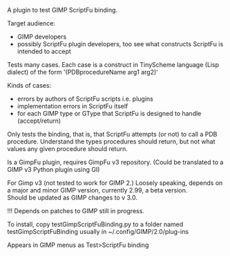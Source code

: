 A plugin to test GIMP ScriptFu binding.

Target audience:
- GIMP developers
- possibly ScriptFu plugin developers, too see what constructs ScriptFu is intended to accept

Tests many cases.
Each case is a construct in TinyScheme language (Lisp dialect) of the form '(PDBprocedureName arg1 arg2)'

Kinds of cases:
- errors by authors of ScriptFu scripts i.e. plugins
- implementation errors in ScriptFu itself
- for each GIMP type or GType that ScriptFu is designed to handle (accept/return)

Only tests the binding, that is, that ScriptFu attempts (or not) to call a PDB procedure.
Understand the types procedures should return,
but not what values any given procedure should return.

Is a GimpFu plugin, requires GimpFu v3 repository.
(Could be translated to a GIMP v3 Python plugin using GI)

For Gimp v3 (not tested to work for GIMP 2.)
Loosely speaking, depends on a major and minor GIMP version, currently 2.99, a beta version.  
Should be updated as GIMP changes to v 3.0.

!!! Depends on patches to GIMP still in progress.

To install, copy testGimpScriptFuBinding.py
to a folder named testGimpScriptFuBinding
usually in  ~/.config/GIMP/2.0/plug-ins

Appears in GIMP menus as Test>ScriptFu binding
